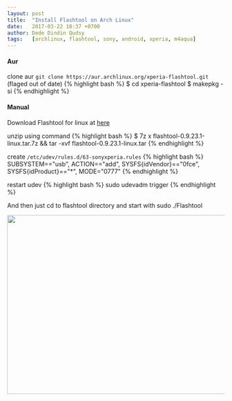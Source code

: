 ```yaml
---
layout: post
title:  "Install Flashtool on Arch Linux"
date:   2017-03-22 10:37 +0700
author: Dede Dindin Qudsy
tags:   [archlinux, flashtool, sony, android, xperia, m4aqua]
---
```

#### Aur
clone aur ``git clone https://aur.archlinux.org/xperia-flashtool.git`` (flaged out of date)
{% highlight bash %}
 $ cd xperia-flashtool
 $ makepkg -si
{% endhighlight %}
#### Manual
Download Flashtool for linux at <a href="http://www.flashtool.net/downloads_linux.php">here</a>

unzip using command
{% highlight bash %}
 $ 7z x flashtool-0.9.23.1-linux.tar.7z && tar -xvf flashtool-0.9.23.1-linux.tar
{% endhighlight %}

create ``/etc/udev/rules.d/63-sonyxperia.rules``
{% highlight bash %}
 SUBSYSTEM=="usb", ACTION=="add", SYSFS{idVendor}=="0fce", SYSFS{idProduct}=="*", MODE="0777"
{% endhighlight %}

restart udev
{% highlight bash %}
 sudo udevadm trigger
{% endhighlight %}

And then just cd to flashtool directory and start with sudo ./Flashtool

<a href="https://xtrymind.files.wordpress.com/2017/03/screenshot-from-2017-03-10-07-29-50.png"><img class="alignnone size-full wp-image-630" src="https://xtrymind.files.wordpress.com/2017/03/screenshot-from-2017-03-10-07-29-50.png" alt="" width="739" height="415" /></a>
